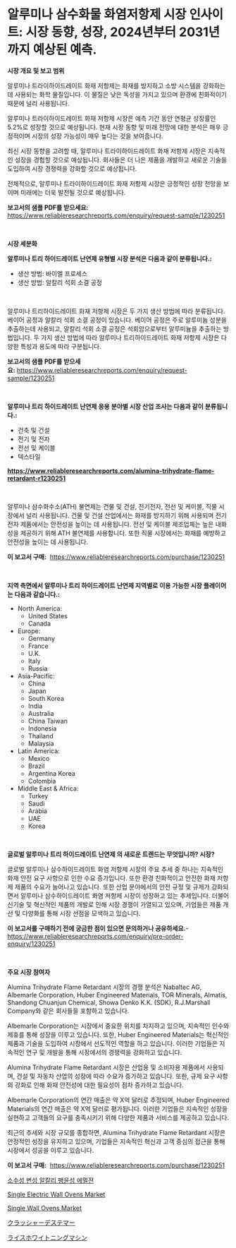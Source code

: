 <p><h1>알루미나 삼수화물 화염저항제 시장 인사이트: 시장 동향, 성장, 2024년부터 2031년까지 예상된 예측.</h1></p><p><strong>시장 개요 및 보고 범위</strong></p>
<p><p>알루미나 트라이하이드레이트 화재 저항제는 화재를 방지하고 소방 시스템을 강화하는 데 사용되는 화학 물질입니다. 이 물질은 낮은 독성을 가지고 있으며 환경에 친화적이기 때문에 널리 사용됩니다. </p><p>알루미나 트라이하이드레이트 화재 저항제 시장은 예측 기간 동안 연평균 성장률인 5.2%로 성장할 것으로 예상됩니다. 현재 시장 동향 및 미래 전망에 대한 분석은 매우 긍정적이며 시장의 성장 가능성이 매우 높다는 것을 보여줍니다. </p><p>최신 시장 동향을 고려할 때, 알루미나 트라이하이드레이트 화재 저항제 시장은 지속적인 성장을 경험할 것으로 예상됩니다. 회사들은 더 나은 제품을 개발하고 새로운 기술을 도입하여 시장 경쟁력을 강화할 것으로 예상됩니다. </p><p>전체적으로, 알루미나 트라이하이드레이트 화재 저항제 시장은 긍정적인 성장 전망을 보이며 미래에는 더욱 발전될 것으로 예상됩니다.</p></p>
<p><strong>보고서의 샘플 PDF를 받으세요:</strong> <a href="https://www.reliableresearchreports.com/enquiry/request-sample/1230251">https://www.reliableresearchreports.com/enquiry/request-sample/1230251</a></p>
<p>&nbsp;</p>
<p><strong>시장 세분화</strong></p>
<p><strong>알루미나 트리 하이드레이트 난연제 유형별 시장 분석은 다음과 같이 분류됩니다.:</strong></p>
<p><ul><li>생산 방법: 바이엘 프로세스</li><li>생산 방법: 알칼리 석회 소결 공정</li></ul></p>
<p>&nbsp;</p>
<p><p>알루미나 트리하이드레이트 화재 저항제 시장은 두 가지 생산 방법에 따라 분류됩니다. 베이어 공정과 알칼리 석회 소결 공정이 있습니다. 베이어 공정은 주로 알루미늄 성분을 추출하는데 사용되고, 알칼리 석회 소결 공정은 석회암으로부터 알루미늄을 추출하는 방법입니다. 두 가지 생산 방법에 따라 알루미나 트리하이드레이트 화재 저항제 시장은 다양한 특성과 용도에 따라 구분됩니다.</p></p>
<p><strong>보고서의 샘플 PDF를 받으세요:</strong>&nbsp;<a href="https://www.reliableresearchreports.com/enquiry/request-sample/1230251">https://www.reliableresearchreports.com/enquiry/request-sample/1230251</a></p>
<p>&nbsp;</p>
<p><strong> 알루미나 트리 하이드레이트 난연제 응용 분야별 시장 산업 조사는 다음과 같이 분류됩니다.:</strong></p>
<p><ul><li>건축 및 건설</li><li>전기 및 전자</li><li>전선 및 케이블</li><li>텍스타일</li></ul></p>
<p><strong><a href="https://www.reliableresearchreports.com/alumina-trihydrate-flame-retardant-r1230251">https://www.reliableresearchreports.com/alumina-trihydrate-flame-retardant-r1230251</a></strong></p>
<p>&nbsp;</p>
<p><p>알루미나 삼수화수소(ATH) 불연제는 건물 및 건설, 전기전자, 전선 및 케이블, 직물 시장에서 널리 사용됩니다. 건물 및 건설 산업에서는 화재를 방지하기 위해 사용되며 전기전자 제품에서는 안전성을 높이는 데 사용됩니다. 전선 및 케이블 제조업체는 높은 내화성을 제공하기 위해 ATH 불연제를 사용합니다. 또한 직물 시장에서는 화재를 예방하고 안전성을 높이는 데 사용됩니다.</p></p>
<p><strong>이 보고서 구매:</strong>&nbsp; <a href="https://www.reliableresearchreports.com/purchase/1230251">https://www.reliableresearchreports.com/purchase/1230251</a></p>
<p>&nbsp;</p>
<p><strong>지역 측면에서 알루미나 트리 하이드레이트 난연제 지역별로 이용 가능한 시장 플레이어는 다음과 같습니다.:</strong></p>
<p><ul>
    <li>
        North America:
        <ul>
            <li>United States</li>
            <li>Canada</li>
        </ul>
    </li>
    <li>
        Europe:
        <ul>
            <li>Germany</li>
            <li>France</li>
            <li>U.K.</li>
            <li>Italy</li>
            <li>Russia</li>
        </ul>
    </li>
    <li>
        Asia-Pacific:
        <ul>
            <li>China</li>
            <li>Japan</li>
            <li>South Korea</li>
            <li>India</li>
            <li>Australia</li>
            <li>China Taiwan</li>
            <li>Indonesia</li>
            <li>Thailand</li>
            <li>Malaysia</li>
        </ul>
    </li>
    <li>
        Latin America:
        <ul>
            <li>Mexico</li>
            <li>Brazil</li>
            <li>Argentina Korea</li>
            <li>Colombia</li>
        </ul>
    </li>
    <li>
        Middle East & Africa:
        <ul>
            <li>Turkey</li>
            <li>Saudi</li>
            <li>Arabia</li>
            <li>UAE</li>
            <li>Korea</li>
        </ul>
    </li>
    </ul></p>
<p>&nbsp;</p>
<p><strong>글로벌 알루미나 트리 하이드레이트 난연제 의 새로운 트렌드는 무엇입니까? 시장?</strong></p>
<p><p>글로벌 알루미나 삼수하이드레이트 화염 저항제 시장의 주요 추세 중 하나는 지속적인 화재 안전 요구 사항으로 인한 수요 증가입니다. 또한 환경 친화적이고 안전한 화재 저항제 제품의 수요가 늘어나고 있습니다. 또한 산업 분야에서의 안전 규정 및 규제가 강화되면서 알루미나 삼수하이드레이트 화염 저항제 시장이 성장하고 있는 추세입니다. 더불어 신기술 및 혁신적인 제품의 개발로 인해 시장 경쟁이 가열되고 있으며, 기업들은 제품 개선 및 다양화를 통해 시장 선점을 모색하고 있습니다.</p></p>
<p><strong>이 보고서를 구매하기 전에 궁금한 점이 있으면 문의하거나 공유하세요.</strong>- <a href="https://www.reliableresearchreports.com/enquiry/pre-order-enquiry/1230251">https://www.reliableresearchreports.com/enquiry/pre-order-enquiry/1230251</a></p>
<p>&nbsp;</p>
<p><strong>주요 시장 참여자</strong></p>
<p><p>Alumina Trihydrate Flame Retardant 시장의 경쟁 분석은 Nabaltec AG, Albemarle Corporation, Huber Engineered Materials, TOR Minerals, Almatis, Shandong Chuanjun Chemical, Showa Denko K.K. (SDK), R.J.Marshall Company와 같은 회사들을 포함하고 있습니다.</p><p>Albemarle Corporation는 시장에서 중요한 위치를 차지하고 있으며, 지속적인 인수와 제휴를 통해 성장을 이루고 있습니다. 또한, Huber Engineered Materials는 혁신적인 제품과 기술을 도입하여 시장에서 선도적인 역할을 하고 있습니다. 이러한 기업들은 지속적인 연구 및 개발을 통해 시장에서의 경쟁력을 강화하고 있습니다.</p><p>Alumina Trihydrate Flame Retardant 시장은 산업용 및 소비자용 제품에서 사용되며, 건설 및 자동차 산업의 성장에 따라 수요가 증가하고 있습니다. 또한, 규제 요구 사항의 강화로 인해 화재 안전성에 대한 필요성이 점차 증가하고 있습니다.</p><p>Albemarle Corporation의 연간 매출은 약 X억 달러로 추정되며, Huber Engineered Materials의 연간 매출은 약 X억 달러로 평가됩니다. 이러한 기업들은 지속적인 성장을 실현하고 고객들의 요구를 충족시키기 위해 다양한 제품과 서비스를 제공하고 있습니다.</p><p>최근의 추세와 시장 규모를 종합하면, Alumina Trihydrate Flame Retardant 시장은 안정적인 성장을 유지하고 있으며, 기업들은 지속적인 혁신과 고객 중심의 접근을 통해 시장에서 성공을 이루고 있습니다.</p></p>
<p><strong>이 보고서 구매:</strong>&nbsp;&nbsp;<a href="https://www.reliableresearchreports.com/purchase/1230251">https://www.reliableresearchreports.com/purchase/1230251</a></p>
<p><p><a href="https://medium.com/@adrainratke34/%EC%88%98%EC%86%8C-%EC%B9%9C%EC%88%98%EC%84%B1-%EB%B3%80%EA%B2%BD%EB%90%9C-%EC%95%8C%EC%B9%BC%EB%A6%AC-%ED%8C%BD%EC%B0%BD%EC%84%B1-%EC%97%90%EB%A9%80%EC%A0%BC-%EC%8B%9C%EC%9E%A5-%EB%B3%B4%EA%B3%A0%EC%84%9C%EB%8A%94-%EC%9D%B4-%EC%8B%9C%EC%9E%A5%EC%9D%98-%EC%B5%9C%EC%8B%A0-%ED%8A%B8%EB%A0%8C%EB%93%9C-%EB%B0%8F-%EC%84%B1%EC%9E%A5-%EA%B8%B0%ED%9A%8C%EB%A5%BC-%EB%B3%B4%EC%97%AC%EC%A4%8D%EB%8B%88%EB%8B%A4-b96213288a49">소수성 변성 알칼리 팽윤성 에멀젼</a></p><p><a href="https://github.com/mbisetmhermsr/Market-Research-Report-List-2/blob/main/single-electric-wall-ovens-market.md">Single Electric Wall Ovens Market</a></p><p><a href="https://github.com/zjyglelu/Market-Research-Report-List-2/blob/main/single-wall-ovens-market.md">Single Wall Ovens Market</a></p><p><a href="https://github.com/marbadji/Market-Research-Report-List-1/blob/main/210235633894.md">クラッシャーデステマー</a></p><p><a href="https://github.com/KaydenJohns1964/Market-Research-Report-List-1/blob/main/162185533895.md">ライスホワイトニングマシン</a></p></p>